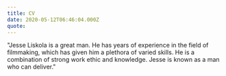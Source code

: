 ```yaml
---
title: CV
date: 2020-05-12T06:46:04.000Z
quote: 
---
```

"Jesse Liskola is a great man. He has years of experience in the field of filmmaking, which has given him a plethora of varied skills. He is a combination of strong work ethic and knowledge. Jesse is known as a man who can deliver."

